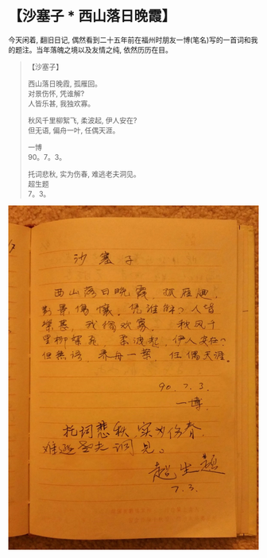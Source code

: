 # 【沙塞子 * 西山落日晚霞】

今天闲着, 翻旧日记, 偶然看到二十五年前在福州时朋友一博(笔名)写的一首词和我的题注。当年落魄之境以及友情之纯, 依然历历在目。

> 【沙塞子】
>
> 西山落日晚霞, 孤雁回。    
> 对景伤怀, 凭谁解?     
> 人皆乐甚, 我独欢寡。 
>
> 秋风千里柳絮飞, 柔波起, 伊人安在?   
> 但无语, 偏舟一叶, 任偶天涯。  
>
> 一博    
> 90。7。3。
>
> 托词悲秋, 实为伤春, 难逃老夫洞见。  
> 超生题  
> 7。3。 

![](10.jpg)